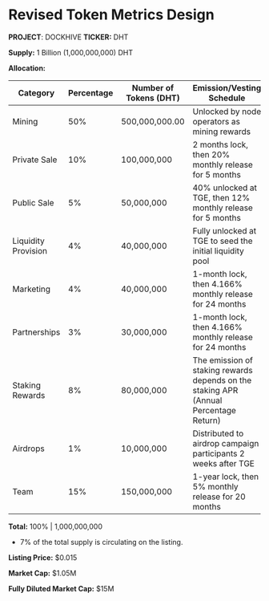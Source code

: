 

# Revised Token Metrics Design

**PROJECT**:  DOCKHIVE
**TICKER:** DHT

**Supply:** 1 Billion (1,000,000,000) DHT

**Allocation:**

| Category | Percentage | Number of Tokens (DHT) | Emission/Vesting Schedule |
|-|-|-|-|
| Mining | 50% | 500,000,000.00 | Unlocked by node operators as mining rewards |
| Private Sale | 10% | 100,000,000 | 2 months lock, then 20% monthly release for 5 months |
| Public Sale | 5% | 50,000,000 | 40% unlocked at TGE, then 12% monthly release for 5 months |
| Liquidity Provision | 4% | 40,000,000 | Fully unlocked at TGE to seed the initial liquidity pool |
| Marketing | 4% | 40,000,000 | 1-month lock, then 4.166% monthly release for 24 months |
| Partnerships | 3% | 30,000,000 | 1-month lock, then 4.166% monthly release for 24 months | 
| Staking Rewards | 8% | 80,000,000 | The emission of staking rewards depends on the staking APR (Annual Percentage Return) |
| Airdrops | 1% | 10,000,000 | Distributed to airdrop campaign participants 2 weeks after TGE |
| Team | 15% | 150,000,000 | 1-year lock, then 5% monthly release for 20 months |

**Total:** 100% | 1,000,000,000

* 7% of the total supply is circulating on the listing.

**Listing Price:** $0.015  

**Market Cap:** $1.05M  

**Fully Diluted Market Cap:** $15M
<!--stackedit_data:
eyJoaXN0b3J5IjpbMTQ1OTQwMTA4NiwtMTA0MDI0OTQ3NF19
-->